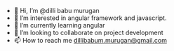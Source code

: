 - 👋 Hi, I’m @dilli babu murugan
- 👀 I’m interested in angular framework and javascript.
- 🌱 I’m currently learning angular
- 💞️ I’m looking to collaborate on project development
- 📫 How to reach me dillibabum.murugan@gmail.com

<!---
dilli05/dilli05 is a ✨ special ✨ repository because its `README.md` (this file) appears on your GitHub profile.
You can click the Preview link to take a look at your changes.
--->
